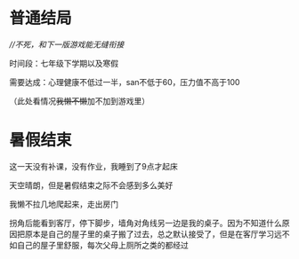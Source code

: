 # 普通结局

*//不死，和下一版游戏能无缝衔接*

时间段：七年级下学期以及寒假

需要达成：心理健康不低过一半，san不低于60，压力值不高于100



（此处看情况~~我懒不懒~~加不加到游戏里）

# 暑假结束

这一天没有补课，没有作业，我睡到了9点才起床

天空晴朗，但是暑假结束之际不会感到多么美好

我懒不拉几地爬起来，走出房门

拐角后能看到客厅，停下脚步，墙角对角线另一边是我的桌子。因为不知道什么原因把原本是自己的屋子里的桌子搬了过去，总之默认接受了，但是在客厅学习远不如自己的屋子里舒服，每次父母上厕所之类的都经过

